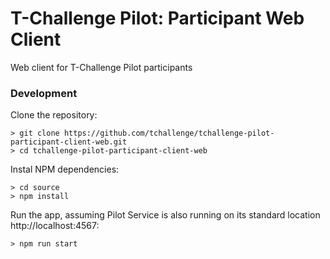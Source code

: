 # T-Challenge Pilot: Participant Web Client
Web client for T-Challenge Pilot participants

### Development

Clone the repository:
```
> git clone https://github.com/tchallenge/tchallenge-pilot-participant-client-web.git
> cd tchallenge-pilot-participant-client-web
```

Instal NPM dependencies:
```
> cd source
> npm install
```

Run the app, assuming Pilot Service is also running on its standard location http://localhost:4567:
```
> npm run start
```
